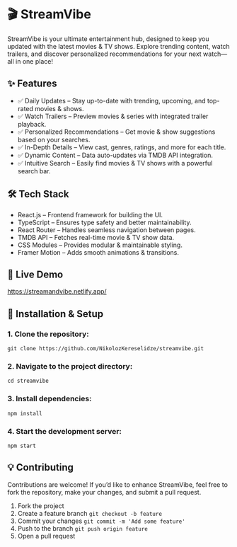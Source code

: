 # 🎬 StreamVibe

StreamVibe is your ultimate entertainment hub, designed to keep you updated with the latest movies & TV shows. Explore trending content, watch trailers, and discover personalized recommendations for your next watch—all in one place!

## ✨ Features

- ✅ Daily Updates – Stay up-to-date with trending, upcoming, and top-rated movies & shows.
- ✅ Watch Trailers – Preview movies & series with integrated trailer playback.
- ✅ Personalized Recommendations – Get movie & show suggestions based on your searches.
- ✅ In-Depth Details – View cast, genres, ratings, and more for each title.
- ✅ Dynamic Content – Data auto-updates via TMDB API integration.
- ✅ Intuitive Search – Easily find movies & TV shows with a powerful search bar.

## 🛠 Tech Stack

- React.js – Frontend framework for building the UI.
- TypeScript – Ensures type safety and better maintainability.
- React Router – Handles seamless navigation between pages.
- TMDB API – Fetches real-time movie & TV show data.
- CSS Modules – Provides modular & maintainable styling.
- Framer Motion – Adds smooth animations & transitions.

## 🚀 Live Demo

https://streamandvibe.netlify.app/

## 🚀 Installation & Setup

### 1. Clone the repository:

`git clone https://github.com/NikolozKereselidze/streamvibe.git`

### 2. Navigate to the project directory:

`cd streamvibe`

### 3. Install dependencies:

`npm install`

### 4. Start the development server:

`npm start`

## 💡 Contributing

Contributions are welcome! If you’d like to enhance StreamVibe, feel free to fork the repository, make your changes, and submit a pull request.

1. Fork the project
2. Create a feature branch
   `git checkout -b feature`
3. Commit your changes
   `git commit -m 'Add some feature'`
4. Push to the branch
   `git push origin feature`
5. Open a pull request
